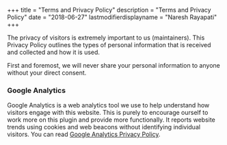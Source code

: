 +++
title = "Terms and Privacy Policy"
description = "Terms and Privacy Policy"
date = "2018-06-27"
lastmodifierdisplayname = "Naresh Rayapati"
+++

The privacy of visitors is extremely important to us (maintainers). This Privacy Policy outlines the types of personal information that is received and collected and how it is used.

First and foremost, we will never share your personal information to anyone without your direct consent.

### Google Analytics

Google Analytics is a web analytics tool we use to help understand how visitors engage with this website. This is purely to encourage ourself to work more on this plugin and provide more functionally. It reports website trends using cookies and web beacons without identifying individual visitors. You can read [Google Analytics Privacy Policy](http://www.google.com/analytics/learn/privacy.html).